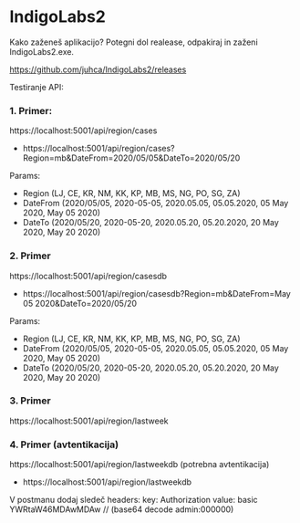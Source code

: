 # IndigoLabs2

Kako zaženeš aplikacijo? 
Potegni dol realease, odpakiraj in zaženi IndigoLabs2.exe.

https://github.com/juhca/IndigoLabs2/releases


Testiranje API:

### 1. Primer: 

https://localhost:5001/api/region/cases

- https://localhost:5001/api/region/cases?Region=mb&DateFrom=2020/05/05&DateTo=2020/05/20

Params:
- Region (LJ, CE, KR, NM, KK, KP, MB, MS, NG, PO, SG, ZA)
- DateFrom (2020/05/05, 2020-05-05, 2020.05.05, 05.05.2020, 05 May 2020, May 05 2020)
- DateTo (2020/05/20, 2020-05-20, 2020.05.20, 05.20.2020, 20 May 2020, May 20 2020)

### 2. Primer
https://localhost:5001/api/region/casesdb

- https://localhost:5001/api/region/casesdb?Region=mb&DateFrom=May 05 2020&DateTo=2020/05/20

Params:
- Region (LJ, CE, KR, NM, KK, KP, MB, MS, NG, PO, SG, ZA)
- DateFrom (2020/05/05, 2020-05-05, 2020.05.05, 05.05.2020, 05 May 2020, May 05 2020)
- DateTo (2020/05/20, 2020-05-20, 2020.05.20, 05.20.2020, 20 May 2020, May 20 2020)

### 3. Primer

https://localhost:5001/api/region/lastweek

### 4. Primer (avtentikacija)

https://localhost:5001/api/region/lastweekdb (potrebna avtentikacija) 

- https://localhost:5001/api/region/lastweekdb

V postmanu dodaj sledeč headers:
key: Authorization 
value: basic YWRtaW46MDAwMDAw // (base64 decode admin:000000)


